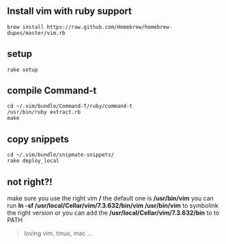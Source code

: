 ## Install vim with ruby support
```
brew install https://raw.github.com/Homebrew/homebrew-dupes/master/vim.rb
```

## setup
```
rake setup
```

## compile Command-t
```
cd ~/.vim/bundle/Command-T/ruby/command-t
/usr/bin/ruby extract.rb
make
```

## copy snippets
```
cd ~/.vim/bundle/snipmate-snippets/
rake deploy_local
```

## not right?!
make sure you use the right vim **/** the default one is **/usr/bin/vim**
you can run **ln -sf /usr/local/Cellar/vim/7.3.632/bin/vim /usr/bin/vim** to symbolink the right version
or you can add the **/usr/local/Cellar/vim/7.3.632/bin** to to PATH


> loving vim, tmux, mac ...
